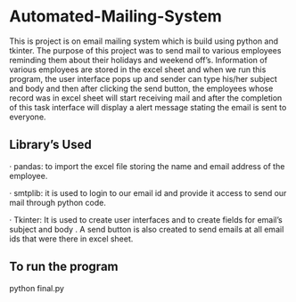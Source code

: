 # Automated-Mailing-System

This is  project is on email mailing system which is build using python and tkinter. The purpose of this project was to send mail to various employees reminding them about their holidays and weekend off’s. Information of various employees are stored in the excel sheet and when we run this program, the user interface pops up and sender can type his/her subject and body and then after clicking the send button, the employees whose record was in excel sheet will start receiving mail and after the completion of this task interface will display a alert message stating the email is sent to everyone.
 
## Library’s Used
·        pandas: to import the excel file storing the name and email address of the employee.

·        smtplib: it is used to login to our email id and provide it access to send our mail through python code.

·        Tkinter: It is used to create user interfaces and to create fields for email’s subject and body . A send button is also created to send emails at all email ids that were there in excel sheet.

## To run the program
python final.py 
